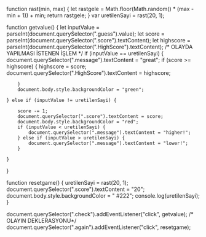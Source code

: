 function rast(min, max) {
    let rastgele = Math.floor(Math.random() * (max - min + 1)) + min;
    return rastgele;
}
var uretilenSayi = rast(20, 1);

function getvalue() {
    let inputValue = parseInt(document.querySelector(".guess").value);
    let score = parseInt(document.querySelector(".score").textContent);
    let highscore = parseInt(document.querySelector(".HighScore").textContent);                       /* OLAYDA YAPILMASI İSTENEN İŞLEM */
    if (inputValue == uretilenSayi) {
        document.querySelector(".message").textContent = "great";
        if (score >= highscore) {
            highscore = score;
            document.querySelector(".HighScore").textContent = highscore;

        }
        document.body.style.backgroundColor = "green";

    } else if (inputValue != uretilenSayi) {

        score -= 1;
        document.querySelector(".score").textContent = score;
        document.body.style.backgroundColor = "red";
        if (inputValue < uretilenSayi) {
            document.querySelector(".message").textContent = "higher!";
        } else if (inputValue > uretilenSayi) {
            document.querySelector(".message").textContent = "lower!";
        }

    }

}

function resetgame() {
    uretilenSayi = rast(20, 1);
    document.querySelector(".score").textContent = "20";
    document.body.style.backgroundColor = " #222";
    console.log(uretilenSayi);
}

document.querySelector(".check").addEventListener("click", getvalue);                                    /* OLAYIN DEKLERASYONU*/
document.querySelector(".again").addEventListener("click", resetgame);
